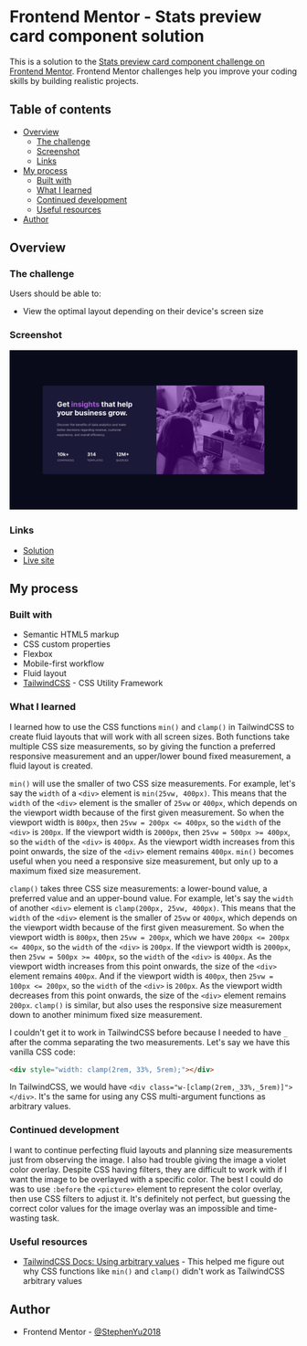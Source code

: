 # Frontend Mentor - Stats preview card component solution

This is a solution to the [Stats preview card component challenge on Frontend Mentor](https://www.frontendmentor.io/challenges/stats-preview-card-component-8JqbgoU62). Frontend Mentor challenges help you improve your coding skills by building realistic projects. 

## Table of contents

- [Overview](#overview)
  - [The challenge](#the-challenge)
  - [Screenshot](#screenshot)
  - [Links](#links)
- [My process](#my-process)
  - [Built with](#built-with)
  - [What I learned](#what-i-learned)
  - [Continued development](#continued-development)
  - [Useful resources](#useful-resources)
- [Author](#author)

## Overview

### The challenge

Users should be able to:

- View the optimal layout depending on their device's screen size

### Screenshot

![](./screenshot.png)

### Links

- [Solution]()
- [Live site](https://www.stephenyu2018.github.io/stats-preview-card-component-main/)

## My process

### Built with

- Semantic HTML5 markup
- CSS custom properties
- Flexbox
- Mobile-first workflow
- Fluid layout
- [TailwindCSS](https://www.tailwindcss.com/) - CSS Utility Framework

### What I learned

I learned how to use the CSS functions `min()` and `clamp()` in TailwindCSS to create fluid layouts that will work with all screen sizes. Both functions take multiple CSS size measurements, so by giving the function a preferred responsive measurement and an upper/lower bound fixed measurement, a fluid layout is created.

`min()` will use the smaller of two CSS size measurements. For example, let's say the `width` of a `<div>` element is `min(25vw, 400px)`. This means that the `width` of the `<div>` element is the smaller of `25vw` or `400px`, which depends on the viewport width because of the first given measurement. So when the viewport width is `800px`, then `25vw = 200px <= 400px`, so the `width` of the `<div>` is `200px`. If the viewport width is `2000px`, then `25vw = 500px >= 400px`, so the `width` of the `<div>` is `400px`. As the viewport width increases from this point onwards, the size of the `<div>` element remains `400px`. `min()` becomes useful when you need a responsive size measurement, but only up to a maximum fixed size measurement.

`clamp()` takes three CSS size measurements: a lower-bound value, a preferred value and an upper-bound value. For example, let's say the `width` of another `<div>` element is `clamp(200px, 25vw, 400px)`. This means that the `width` of the `<div>` element is the smaller of `25vw` or `400px`, which depends on the viewport width because of the first given measurement. So when the viewport width is `800px`, then `25vw = 200px`, which we have `200px <= 200px <= 400px`, so the `width` of the `<div>` is `200px`. If the viewport width is `2000px`, then `25vw = 500px >= 400px`, so the `width` of the `<div>` is `400px`. As the viewport width increases from this point onwards, the size of the `<div>` element remains `400px`. And if the viewport width is `400px`, then `25vw = 100px <= 200px`, so the `width` of the `<div>` is `200px`. As the viewport width decreases from this point onwards, the size of the `<div>` element remains `200px`. `clamp()` is similar, but also uses the responsive size measurement down to another minimum fixed size measurement.

I couldn't get it to work in TailwindCSS before because I needed to have `_` after the comma separating the two measurements. Let's say we have this vanilla CSS code:

```html
<div style="width: clamp(2rem, 33%, 5rem);"></div>
```

In TailwindCSS, we would have `<div class="w-[clamp(2rem,_33%,_5rem)]"></div>`. It's the same for using any CSS multi-argument functions as arbitrary values.

### Continued development

I want to continue perfecting fluid layouts and planning size measurements just from observing the image. I also had trouble giving the image a violet color overlay. Despite CSS having filters, they are difficult to work with if I want the image to be overlayed with a specific color. The best I could do was to use `:before` the `<picture>` element to represent the color overlay, then use CSS filters to adjust it. It's definitely not perfect, but guessing the correct color values for the image overlay was an impossible and time-wasting task.

### Useful resources

- [TailwindCSS Docs: Using arbitrary values](https://www.tailwindcss.com/docs/adding-custom-styles#using-arbitrary-values) - This helped me figure out why CSS functions like `min()` and `clamp()` didn't work as TailwindCSS arbitrary values

## Author

- Frontend Mentor - [@StephenYu2018](https://www.frontendmentor.io/profile/StephenYu2018)

